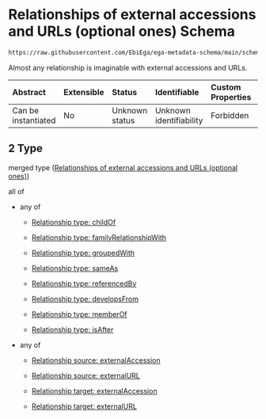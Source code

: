 # Relationships of external accessions and URLs (optional ones) Schema

```txt
https://raw.githubusercontent.com/EbiEga/ega-metadata-schema/main/schemas/EGA.individual.json#/properties/individualRelationships/items/allOf/1/anyOf/2
```

Almost any relationship is imaginable with external accessions and URLs.

| Abstract            | Extensible | Status         | Identifiable            | Custom Properties | Additional Properties | Access Restrictions | Defined In                                                                           |
| :------------------ | :--------- | :------------- | :---------------------- | :---------------- | :-------------------- | :------------------ | :----------------------------------------------------------------------------------- |
| Can be instantiated | No         | Unknown status | Unknown identifiability | Forbidden         | Allowed               | none                | [EGA.individual.json\*](../../../schemas/EGA.individual.json "open original schema") |

## 2 Type

merged type ([Relationships of external accessions and URLs (optional ones)](ega-6-properties-individual-relationships-items-allof-relationship-constraints-for-an-individual-anyof-relationships-of-external-accessions-and-urls-optional-ones.md))

all of

*   any of

    *   [Relationship type: childOf](ega-4-definitions-relationship-type-childof.md "check type definition")

    *   [Relationship type: familyRelationshipWith](ega-4-definitions-relationship-type-familyrelationshipwith.md "check type definition")

    *   [Relationship type: groupedWith](ega-4-definitions-relationship-type-groupedwith.md "check type definition")

    *   [Relationship type: sameAs](ega-4-definitions-relationship-type-sameas.md "check type definition")

    *   [Relationship type: referencedBy](ega-4-definitions-relationship-type-referencedby.md "check type definition")

    *   [Relationship type: developsFrom](ega-4-definitions-relationship-type-developsfrom.md "check type definition")

    *   [Relationship type: memberOf](ega-4-definitions-relationship-type-memberof.md "check type definition")

    *   [Relationship type: isAfter](ega-4-definitions-relationship-type-isafter.md "check type definition")

*   any of

    *   [Relationship source: externalAccession](ega-4-definitions-relationship-source-externalaccession.md "check type definition")

    *   [Relationship source: externalURL](ega-4-definitions-relationship-source-externalurl.md "check type definition")

    *   [Relationship target: externalAccession](ega-4-definitions-relationship-target-externalaccession.md "check type definition")

    *   [Relationship target: externalURL](ega-4-definitions-relationship-target-externalurl.md "check type definition")
